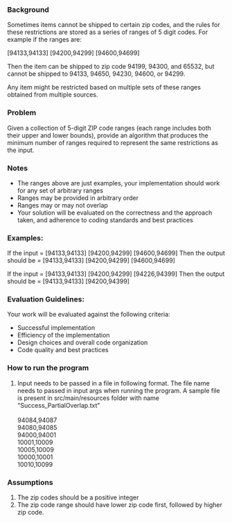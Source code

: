 ### Background
Sometimes items cannot be shipped to certain zip codes, and the rules for these restrictions are stored as a series of ranges of 5 digit codes. For example if the ranges are:

[94133,94133] [94200,94299] [94600,94699]

Then the item can be shipped to zip code 94199, 94300, and 65532, but cannot be shipped to 94133, 94650, 94230, 94600, or 94299.

Any item might be restricted based on multiple sets of these ranges obtained from multiple sources.

### Problem
Given a collection of 5-digit ZIP code ranges (each range includes both their upper and lower bounds), provide an algorithm that produces the minimum number of ranges required to represent the same restrictions as the input.

### Notes
- The ranges above are just examples, your implementation should work for any set of arbitrary ranges
- Ranges may be provided in arbitrary order
- Ranges may or may not overlap
- Your solution will be evaluated on the correctness and the approach taken, and adherence to coding standards and best practices

### Examples:
If the input = [94133,94133] [94200,94299] [94600,94699]
Then the output should be = [94133,94133] [94200,94299] [94600,94699]

If the input = [94133,94133] [94200,94299] [94226,94399] 
Then the output should be = [94133,94133] [94200,94399]

### Evaluation Guidelines:
Your work will be evaluated against the following criteria:
- Successful implementation
- Efficiency of the implementation
- Design choices and overall code organization
- Code quality and best practices

### How to run the program

1. Input needs to be passed in a file in following format. The file name needs to passed in input args when running the program.
	A sample file is present in src/main/resources folder with name "Success_PartialOverlap.txt" <br/>
		<br/>
		94084,94087 <br/>
		94080,94085 <br/>
		94000,94001 <br/>
		10001,10009 <br/>
		10005,10009 <br/>
		10000,10001 <br/>
		10010,10099 <br/>
		
### Assumptions

1. The zip codes should be a positive integer
2. The zip code range should have lower zip code first, followed by higher zip code.
